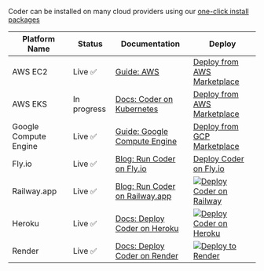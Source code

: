Coder can be installed on many cloud providers using our
[one-click install packages](https://github.com/coder/packages)

| Platform Name         | Status      | Documentation                                                                                | Deploy                                                                                                                                         |
| --------------------- | ----------- | -------------------------------------------------------------------------------------------- | ---------------------------------------------------------------------------------------------------------------------------------------------- |
| AWS EC2               | Live ✅     | [Guide: AWS](https://coder.com/docs/v2/latest/platforms/aws)                                 | [Deploy from AWS Marketplace](https://aws.amazon.com/marketplace/pp/prodview-5gxjyur2vc7rg?sr=0-2&ref_=beagle&applicationId=AWSMPContessa)     |
| AWS EKS               | In progress | [Docs: Coder on Kubernetes](https://coder.com/docs/v2/latest/install/kubernetes)             | [Deploy from AWS Marketplace](https://example.com)                                                                                             |
| Google Compute Engine | Live ✅     | [Guide: Google Compute Engine](https://coder.com/docs/v2/latest/platforms/gcp)               | [Deploy from GCP Marketplace](https://console.cloud.google.com/marketplace/product/coder-enterprise-market-public/coder-v2)                    |
| Fly.io                | Live ✅     | [Blog: Run Coder on Fly.io](https://coder.com/blog/remote-developer-environments-on-fly-io)  | [Deploy Coder on Fly.io](https://coder.com/blog/remote-developer-environments-on-fly-io)                                                       |
| Railway.app           | Live ✅     | [Blog: Run Coder on Railway.app](https://coder.com/blog/deploy-coder-on-railway-app)         | [![Deploy Coder on Railway](https://railway.app/button.svg)](https://railway.app/template/coder?referralCode=tfH8Uw)                           |
| Heroku                | Live ✅     | [Docs: Deploy Coder on Heroku](https://github.com/coder/packages/blob/main/heroku/README.md) | [![Deploy Coder on Heroku](https://www.herokucdn.com/deploy/button.svg)](https://heroku.com/deploy?template=https://github.com/coder/packages) |
| Render                | Live ✅     | [Docs: Deploy Coder on Render](https://github.com/coder/packages/blob/main/render/README.md) | [![Deploy to Render](https://render.com/images/deploy-to-render-button.svg)](https://render.com/deploy?repo=https://github.com/coder/packages) |
